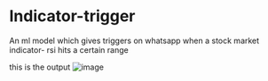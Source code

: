 # Indicator-trigger
An ml model which gives triggers on whatsapp when a stock market indicator- rsi hits a certain range

this is the output
![image](https://github.com/user-attachments/assets/286b7371-4912-4afc-9a48-e60e2e31f58f)
